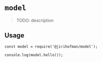 # `model`

> TODO: description

## Usage

```
const model = require('@jirihofman/model');

console.log(model.hello());
```

